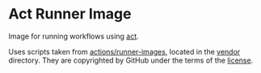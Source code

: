 # Act Runner Image

Image for running workflows using [act](https://github.com/nektos/act).

Uses scripts taken from [actions/runner-images](https://github.com/actions/runner-images), located in the [vendor](./vendor/) directory.
They are copyrighted by GitHub under the terms of the [license](./vendor/LICENSE).
